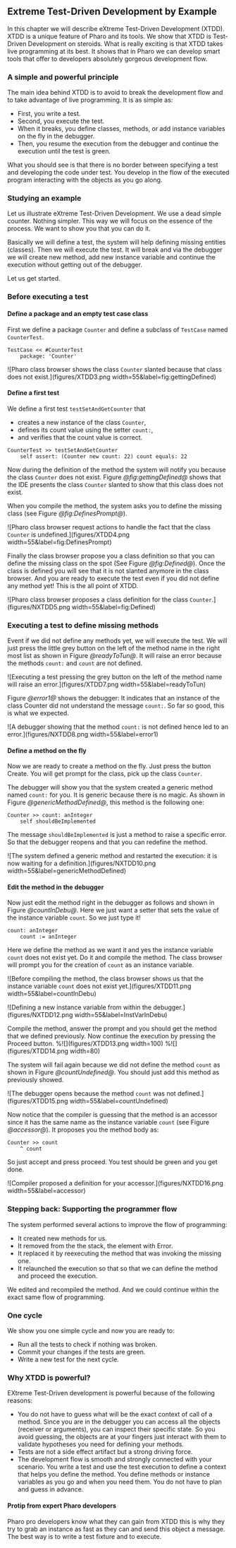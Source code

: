 ## Extreme Test-Driven Development  by Example



In this chapter we will describe eXtreme Test-Driven Development (XTDD). 
XTDD is a unique feature of Pharo and its tools.
We show that XTDD is Test-Driven Development on steroids.
What is really exciting is that XTDD takes live programming at its best.
It shows that in Pharo we can develop smart tools that offer to developers
absolutely gorgeous development flow.


### A simple and powerful principle

The main idea behind XTDD is to avoid to break the development flow and to take advantage of live programming. 
It is as simple as: 
- First, you write a test.
- Second, you execute the test.
- When it breaks, you define classes, methods, or add instance variables on the fly in the debugger.
- Then, you resume the execution from the debugger and continue the execution until the test is green.

What you should see is that there is no border between specifying a test and developing the code under test.
You develop in the flow of the executed program interacting with the objects as you go along.

### Studying an example

Let us illustrate  eXtreme Test-Driven Development. 
We use a dead simple counter. Nothing simpler.
This way we will focus on the essence of the process.
We want to show you that you can do it.

Basically we will define a test, the system will help defining missing entities (classes).
Then we will execute the test. It will break and via the debugger we will create new method, add new instance variable
and continue the execution without getting out of the debugger. 

Let us get started.

### Before executing a test

#### Define a package and an empty test case class

First we define a package `Counter` and define a subclass of `TestCase` named `CounterTest`.

```
TestCase << #CounterTest
	package: 'Counter'
```

![Pharo class browser  shows the class `Counter` slanted because that class
does not exist.](figures/XTDD3.png width=55&label=fig:gettingDefined)


#### Define a first test

We define a first test `testSetAndGetCounter` that 
- creates a new instance of the class `Counter`,
- defines its count value using the setter `count:`,
- and verifies that the count value is correct. 

```
CounterTest >> testSetAndGetCounter
	self assert: (Counter new count: 22) count equals: 22
```

Now during the definition of the method the system will notify you because the class `Counter` does not exist. 
Figure *@fig:gettingDefined@* shows that the IDE presents the class `Counter` slanted to show that this class
does not exist. 


When you compile the method, the system asks you to define the missing class (see Figure *@fig:DefinesPrompt@*).

![Pharo class browser  request actions to handle the fact that the class `Counter` is undefined.](figures/XTDD4.png width=55&label=fig:DefinesPrompt)

Finally the class browser propose you a class definition so that you can define the missing class on the spot (See Figure *@fig:Defined@*).
Once the class is defined you will see that it is not slanted anymore in the class browser. 
And you are ready to execute the test even if you did not define any method yet!
This is the all point of XTDD.

![Pharo class browser proposes a class definition for the class `Counter`.](figures/NXTDD5.png width=55&label=fig:Defined)

### Executing a test to define missing methods
Event if we did not define any methods yet, we will execute the test. 
We will just press the little grey button on the left of the method name in the right most list as shown in Figure *@readyToTun@*. 
It will raise an error because the methods `count:` and `count` are not defined. 

![Executing a test pressing the grey button on the left of the method name will raise an error.](figures/XTDD7.png width=55&label=readyToTun)

Figure *@error1@* shows the debugger: It indicates that an instance of the class Counter did not understand the message `count:`.
So far so good, this is what we expected. 

![A debugger showing that the method `count:` is not defined hence led to an error.](figures/NXTDD8.png width=55&label=error1)

#### Define a method on the fly
Now we are ready to create a method on the fly.
Just press the button Create. You will get prompt for the class, pick up the class `Counter`.

The debugger will show you that the system created a generic method named `count:` for you. 
It is generic because there is no magic. As shown in Figure *@genericMethodDefined@*, this method is the following one:

```
Counter >> count: anInteger
	self shouldBeImplemented
```

The message `shouldBeImplemented` is just a method to raise a specific error. So that the debugger reopens and that you can redefine the method. 

![The system defined a generic method and restarted the execution: it is now waiting for a definition.](figures/NXTDD10.png width=55&label=genericMethodDefined)



#### Edit the method in the debugger
Now just edit the method right in the debugger as follows and shown in Figure *@countInDebu@*.
Here we just want a setter that sets the value of the instance variable `count`.
So we just type it!

```
count: anInteger
	count := anInteger
```

Here we define the method as we want it and yes the instance variable `count` does not exist yet.
Do it and compile the method. The class browser will prompt you for the creation of `count` as an instance variable.

![Before compiling the method, the class browser shows us that the instance variable `count` does not exist yet.](figures/XTDD11.png width=55&label=countInDebu)


![Defining a new instance variable from within the debugger.](figures/NXTDD12.png width=55&label=InstVarInDebu)

Compile the method, answer the prompt and you should get the method that we defined previously.
Now continue the execution by pressing the Proceed button.
%![](figures/XTDD13.png width=100)
%![](figures/XTDD14.png width=80)

The system will fail again because we did not define the method `count` as shown in Figure *@countUndefined@*.
You should just add this method as previously showed. 


![The debugger opens because the method `count` was not defined.](figures/XTDD15.png  width=55&label=countUndefined)

Now notice that the compiler is guessing that the method is an accessor since it has the same name as the instance variable `count` (see Figure *@accessor@*). It proposes you the method body as:

```
Counter >> count 
	^ count
```
So just accept and press proceed. You test should be green and you get done.

![Compiler proposed a definition for your accessor.](figures/NXTDD16.png width=55&label=accessor)





### Stepping back: Supporting the programmer flow

The system performed several actions to improve the flow of programming: 
- It created new methods for us.
- It removed from the  the stack, the element with Error.
- It replaced it by reexecuting the method that was invoking the missing one.
- It relaunched the execution so that  so that we can define the method and proceed the execution.

We edited and recompiled the method.  And we could continue within the exact same flow of programming. 

### One cycle

We show you one simple cycle and now you are ready to:
- Run all the tests to check if nothing was broken.
- Commit your changes if the tests are green.
- Write a new test for the next cycle.

### Why XTDD is powerful?

EXtreme Test-Driven development is powerful because of the following reasons: 

- You do not have to guess what will be the exact context of call of a method. Since you are in the debugger you can access all the objects (receiver or arguments), you can inspect their specific state. So you avoid guessing, the objects are at your fingers just interact with them to validate hypotheses you need for defining your methods.
- Tests are not a side effect artifact but a strong driving force.
- The development flow is smooth and strongly connected with your scenario. You write a test and use the test execution to define a context
that helps you define the method. You define methods or instance variables as you go and when you need them. 
You do not have to plan and guess in advance. 

#### Protip from expert Pharo developers
Pharo pro developers know what they can gain from XTDD this is why they try to grab an instance as fast as they can and send this object 
a message. The best way is to write a test fixture and to execute. 

